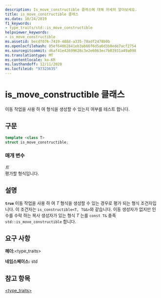 ```yaml
---
description: Is_move_constructible 클래스에 대해 자세히 알아보세요.
title: is_move_constructible 클래스
ms.date: 10/24/2019
f1_keywords:
- type_traits/std::is_move_constructible
helpviewer_keywords:
- is_move_constructible
ms.assetid: becdf076-7419-488d-a335-78adf2478b9b
ms.openlocfilehash: 05ef640b2841eb3ab66f6d5a6d3b8ede7acf2754
ms.sourcegitcommit: d6af41e42699628c3e2e6063ec7b03931a49a098
ms.translationtype: MT
ms.contentlocale: ko-KR
ms.lasthandoff: 12/11/2020
ms.locfileid: "97323635"
---
```

# <a name="is_move_constructible-class"></a>is_move_constructible 클래스

이동 작업을 사용 하 여 형식을 생성할 수 있는지 여부를 테스트 합니다.

## <a name="syntax"></a>구문

```cpp
template <class T>
struct is_move_constructible;
```

### <a name="parameters"></a>매개 변수

*트*\
평가할 형식입니다.

## <a name="remarks"></a>설명

**`true`** 이동 작업을 사용 하 여 *T* 형식을 생성할 수 있는 경우로 평가 되는 형식 조건자입니다. 이 조건자는 `is_constructible<T, T&&>`와 같습니다. 이동 생성자가 없지만 인수를 수락 하는 복사 생성자가 있는 형식 *T* 는를 `const T&` 충족 `std::is_move_constructible` 합니다.

## <a name="requirements"></a>요구 사항

**헤더:**\<type_traits>

**네임스페이스:** std

## <a name="see-also"></a>참고 항목

[<type_traits>](../standard-library/type-traits.md)
